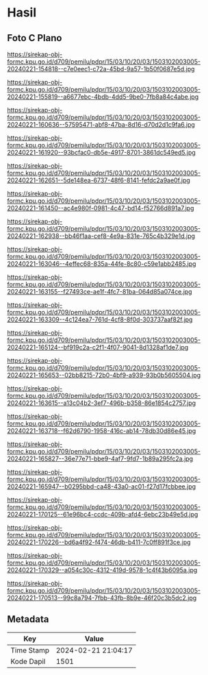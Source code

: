 # Hasil

## Foto C Plano

https://sirekap-obj-formc.kpu.go.id/d709/pemilu/pdpr/15/03/10/20/03/1503102003005-20240221-154818--c7e0eec1-c72a-45bd-9a57-1b50f0687e5d.jpg

https://sirekap-obj-formc.kpu.go.id/d709/pemilu/pdpr/15/03/10/20/03/1503102003005-20240221-155819--a6677ebc-4bdb-4dd5-9be0-7fb8a84c4abe.jpg

https://sirekap-obj-formc.kpu.go.id/d709/pemilu/pdpr/15/03/10/20/03/1503102003005-20240221-160636--57595471-abf8-47ba-8d16-d70d2d1c9fa6.jpg

https://sirekap-obj-formc.kpu.go.id/d709/pemilu/pdpr/15/03/10/20/03/1503102003005-20240221-161920--93bcfac0-db5e-4917-8701-3861dc549ed5.jpg

https://sirekap-obj-formc.kpu.go.id/d709/pemilu/pdpr/15/03/10/20/03/1503102003005-20240221-162651--5de148ea-6737-48f6-8141-fefdc2a9ae0f.jpg

https://sirekap-obj-formc.kpu.go.id/d709/pemilu/pdpr/15/03/10/20/03/1503102003005-20240221-161450--ac4e980f-0981-4c47-bd14-f52766d891a7.jpg

https://sirekap-obj-formc.kpu.go.id/d709/pemilu/pdpr/15/03/10/20/03/1503102003005-20240221-162938--bb46f1aa-cef8-4e9a-831e-765c4b329e1d.jpg

https://sirekap-obj-formc.kpu.go.id/d709/pemilu/pdpr/15/03/10/20/03/1503102003005-20240221-163046--4effec68-835a-44fe-8c80-c59e1abb2485.jpg

https://sirekap-obj-formc.kpu.go.id/d709/pemilu/pdpr/15/03/10/20/03/1503102003005-20240221-163155--f27493ce-ae1f-4fc7-81ba-064d85a074ce.jpg

https://sirekap-obj-formc.kpu.go.id/d709/pemilu/pdpr/15/03/10/20/03/1503102003005-20240221-163309--4c124ea7-761d-4cf8-8f0d-303737aaf82f.jpg

https://sirekap-obj-formc.kpu.go.id/d709/pemilu/pdpr/15/03/10/20/03/1503102003005-20240221-165124--bf919c2a-c2f1-4f07-9041-8d1328af1de7.jpg

https://sirekap-obj-formc.kpu.go.id/d709/pemilu/pdpr/15/03/10/20/03/1503102003005-20240221-165653--02bb8215-72b0-4bf9-a939-93b0b5605504.jpg

https://sirekap-obj-formc.kpu.go.id/d709/pemilu/pdpr/15/03/10/20/03/1503102003005-20240221-163615--a13c04b2-3ef7-496b-b358-86e1854c2757.jpg

https://sirekap-obj-formc.kpu.go.id/d709/pemilu/pdpr/15/03/10/20/03/1503102003005-20240221-163718--f62d6790-1958-416c-ab14-78db30d86e45.jpg

https://sirekap-obj-formc.kpu.go.id/d709/pemilu/pdpr/15/03/10/20/03/1503102003005-20240221-165827--36e77e71-bbe9-4af7-9fd7-1b89a295fc2a.jpg

https://sirekap-obj-formc.kpu.go.id/d709/pemilu/pdpr/15/03/10/20/03/1503102003005-20240221-165947--b0295bbd-ca48-43a0-ac01-f27d17fcbbee.jpg

https://sirekap-obj-formc.kpu.go.id/d709/pemilu/pdpr/15/03/10/20/03/1503102003005-20240221-170125--61e96bc4-ccdc-409b-afd4-6ebc23b49e5d.jpg

https://sirekap-obj-formc.kpu.go.id/d709/pemilu/pdpr/15/03/10/20/03/1503102003005-20240221-170226--bd6a4f92-f474-46db-b411-7c0ff891f3ce.jpg

https://sirekap-obj-formc.kpu.go.id/d709/pemilu/pdpr/15/03/10/20/03/1503102003005-20240221-170329--a054c30c-4312-419d-9578-1c4f43b6095a.jpg

https://sirekap-obj-formc.kpu.go.id/d709/pemilu/pdpr/15/03/10/20/03/1503102003005-20240221-170513--99c8a794-7fbb-43fb-8b9e-46f20c3b5dc2.jpg


## Metadata

| Key        | Value               |
| ---------- | ------------------- |
| Time Stamp | 2024-02-21 21:04:17 |
| Kode Dapil | 1501                |



